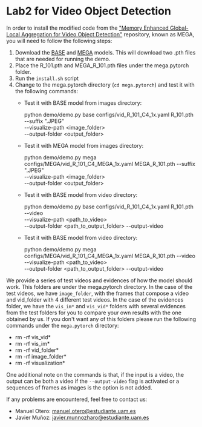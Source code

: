 # Lab2 for Video Object Detection

In order to install the modified code from the ["Memory Enhanced Global-Local Aggregation for Video Object Detection"](https://arxiv.org/abs/2003.12063) repository, known as MEGA, you will need to follow the following steps:

1. Download the [BASE](https://drive.google.com/file/d/1W17f9GC60rHU47lUeOEfU--Ra-LTw3Tq/view?usp=sharing) and [MEGA](https://drive.google.com/file/d/1ZnAdFafF1vW9Lnpw-RPF1AD_csw61lBY/view?usp=sharing) models. This will download two .pth files that are needed for running the demo.
2. Place the R_101.pth and MEGA_R_101.pth files under the mega.pytorch folder.
3. Run the `install.sh` script
4. Change to the mega.pytorch directory (`cd mega.pytorch`) and test it with the following commands:
    * Test it with BASE model from images directory:
    
        python demo/demo.py base configs/vid_R_101_C4_1x.yaml R_101.pth --suffix ".JPEG"\
            --visualize-path <image_folder> \
            --output-folder <output_folder>

    * Test it with MEGA model from images directory:

        python demo/demo.py mega configs/MEGA/vid_R_101_C4_MEGA_1x.yaml MEGA_R_101.pth --suffix ".JPEG"\
            --visualize-path <image_folder> \
            --output-folder <output_folder>

    * Test it with BASE model from video directory:
    
        python demo/demo.py base configs/vid_R_101_C4_1x.yaml R_101.pth  --video\
            --visualize-path <path_to_video> \
            --output-folder <path_to_output_folder> --output-video

    * Test it with BASE model from video directory:
    
        python demo/demo.py mega configs/MEGA/vid_R_101_C4_MEGA_1x.yaml MEGA_R_101.pth  --video\
            --visualize-path <path_to_video> \
            --output-folder <path_to_output_folder> --output-video

We provide a series of test videos and evidences of how the model should work. This folders are under the mega.pytorch directory. In the case of the test videos, we have `image_folder`, with the frames that compose a video and vid_folder with 4 different test videos. In the case of the evidences folder, we have the `vis_im*` and `vis_vid*` folders with several evidences from the test folders for you to compare your own results with the one obtained by us. If you don't want any of this folders please run the following commands under the `mega.pytorch` directory:

   * rm -rf vis_vid*
   * rm -rf vis_im*
   * rm -rf vid_folder*
   * rm -rf image_folder*
   * rm -rf visualization*

One additional note on the commands is that, if the input is a video, the output can be both a video if the `--output-video` flag is activated or a sequences of frames as images is the option is not added.

If any problems are encountered, feel free to contact us:

* Manuel Otero: manuel.otero@estudiante.uam.es
* Javier Muñoz: javier.munnozharo@estudiante.uam.es

    

